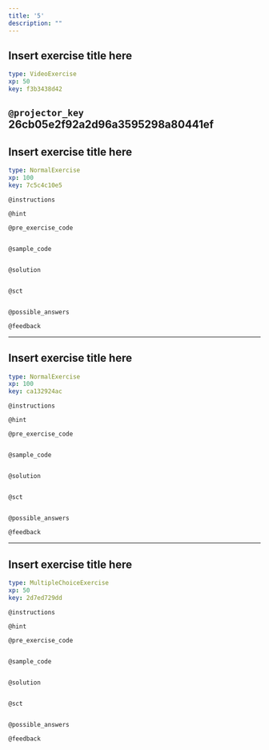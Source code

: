```yaml
---
title: '5'
description: ""
---
```


## Insert exercise title here

```yaml
type: VideoExercise 
xp: 50 
key: f3b3438d42   
```

`@projector_key`
26cb05e2f92a2d96a3595298a80441ef
---

## Insert exercise title here

```yaml
type: NormalExercise 
xp: 100 
key: 7c5c4c10e5   
```





`@instructions`


`@hint`


`@pre_exercise_code`

```{python}

```


`@sample_code`

```{sql}

```


`@solution`

```{sql}

```


`@sct`

```{python}

```


`@possible_answers`


`@feedback`


---

## Insert exercise title here

```yaml
type: NormalExercise 
xp: 100 
key: ca132924ac   
```





`@instructions`


`@hint`


`@pre_exercise_code`

```{python}

```


`@sample_code`

```{sql}

```


`@solution`

```{sql}

```


`@sct`

```{python}

```


`@possible_answers`


`@feedback`


---

## Insert exercise title here

```yaml
type: MultipleChoiceExercise 
xp: 50 
key: 2d7ed729dd   
```





`@instructions`


`@hint`


`@pre_exercise_code`

```{python}

```


`@sample_code`

```{sql}

```


`@solution`

```{sql}

```


`@sct`

```{python}

```


`@possible_answers`


`@feedback`


